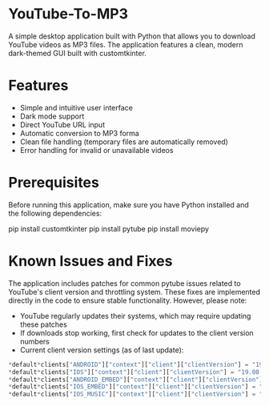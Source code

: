 <h1> YouTube-To-MP3</h1>
A simple desktop application built with Python that allows you to download YouTube videos as MP3 files. The application features a clean, modern dark-themed GUI built with customtkinter.

<h1>Features</h1>
<ul>
  <li>Simple and intuitive user interface</li>
  <li>Dark mode support</li>
  <li>Direct YouTube URL input</li>
  <li>Automatic conversion to MP3 forma</li>
  <li>Clean file handling (temporary files are automatically removed)</li>
  <li>Error handling for invalid or unavailable videos</li>
</ul>

<h1>Prerequisites</h1>
Before running this application, make sure you have Python installed and the following dependencies:

pip install customtkinter
pip install pytube
pip install moviepy

<h1>Known Issues and Fixes</h1>
The application includes patches for common pytube issues related to YouTube's client version and throttling system. These fixes are implemented directly in the code to ensure stable functionality. However, please note:
  <ul>
    <li>YouTube regularly updates their systems, which may require updating these patches</li>
    <li>If downloads stop working, first check for updates to the client version numbers</li>
    <li>Current client version settings (as of last update):</li>
  </ul>

```python
*default*clients["ANDROID"]["context"]["client"]["clientVersion"] = "19.08.35"
*default*clients["IOS"]["context"]["client"]["clientVersion"] = "19.08.35"
*default*clients["ANDROID_EMBED"]["context"]["client"]["clientVersion"] = "19.08.35"
*default*clients["IOS_EMBED"]["context"]["client"]["clientVersion"] = "19.08.35"
*default*clients["IOS_MUSIC"]["context"]["client"]["clientVersion"] = "6.41"
```



  
